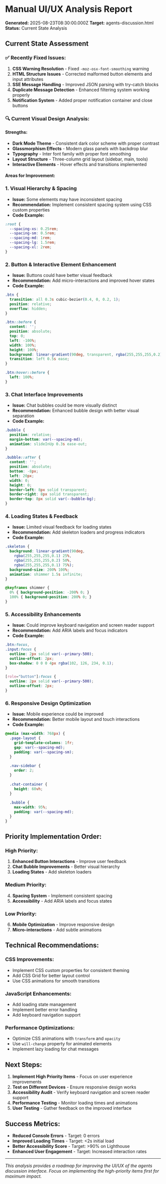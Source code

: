 # Manual UI/UX Analysis Report

**Generated:** 2025-08-23T08:30:00.000Z
**Target:** agents-discussion.html
**Status:** Current State Analysis

## Current State Assessment

### ✅ **Recently Fixed Issues:**
1. **CSS Warning Resolution** - Fixed `-moz-osx-font-smoothing` warning
2. **HTML Structure Issues** - Corrected malformed button elements and input attributes
3. **SSE Message Handling** - Improved JSON parsing with try-catch blocks
4. **Duplicate Message Detection** - Enhanced filtering system working properly
5. **Notification System** - Added proper notification container and close buttons

### 🔍 **Current Visual Design Analysis:**

#### **Strengths:**
- **Dark Mode Theme** - Consistent dark color scheme with proper contrast
- **Glassmorphism Effects** - Modern glass panels with backdrop blur
- **Typography** - Inter font family with proper font smoothing
- **Layout Structure** - Three-column grid layout (sidebar, main, tools)
- **Interactive Elements** - Hover effects and transitions implemented

#### **Areas for Improvement:**

### 1. **Visual Hierarchy & Spacing**
- **Issue:** Some elements may have inconsistent spacing
- **Recommendation:** Implement consistent spacing system using CSS custom properties
- **Code Example:**
```css
:root {
  --spacing-xs: 0.25rem;
  --spacing-sm: 0.5rem;
  --spacing-md: 1rem;
  --spacing-lg: 1.5rem;
  --spacing-xl: 2rem;
}
```

### 2. **Button & Interactive Element Enhancement**
- **Issue:** Buttons could have better visual feedback
- **Recommendation:** Add micro-interactions and improved hover states
- **Code Example:**
```css
.btn {
  transition: all 0.3s cubic-bezier(0.4, 0, 0.2, 1);
  position: relative;
  overflow: hidden;
}

.btn::before {
  content: '';
  position: absolute;
  top: 0;
  left: -100%;
  width: 100%;
  height: 100%;
  background: linear-gradient(90deg, transparent, rgba(255,255,255,0.2), transparent);
  transition: left 0.5s ease;
}

.btn:hover::before {
  left: 100%;
}
```

### 3. **Chat Interface Improvements**
- **Issue:** Chat bubbles could be more visually distinct
- **Recommendation:** Enhanced bubble design with better visual separation
- **Code Example:**
```css
.bubble {
  position: relative;
  margin-bottom: var(--spacing-md);
  animation: slideInUp 0.3s ease-out;
}

.bubble::after {
  content: '';
  position: absolute;
  bottom: -8px;
  left: 20px;
  width: 0;
  height: 0;
  border-left: 8px solid transparent;
  border-right: 8px solid transparent;
  border-top: 8px solid var(--bubble-bg);
}
```

### 4. **Loading States & Feedback**
- **Issue:** Limited visual feedback for loading states
- **Recommendation:** Add skeleton loaders and progress indicators
- **Code Example:**
```css
.skeleton {
  background: linear-gradient(90deg, 
    rgba(255,255,255,0.1) 25%, 
    rgba(255,255,255,0.2) 50%, 
    rgba(255,255,255,0.1) 75%);
  background-size: 200% 100%;
  animation: shimmer 1.5s infinite;
}

@keyframes shimmer {
  0% { background-position: -200% 0; }
  100% { background-position: 200% 0; }
}
```

### 5. **Accessibility Enhancements**
- **Issue:** Could improve keyboard navigation and screen reader support
- **Recommendation:** Add ARIA labels and focus indicators
- **Code Example:**
```css
.btn:focus,
.input:focus {
  outline: 2px solid var(--primary-500);
  outline-offset: 2px;
  box-shadow: 0 0 0 4px rgba(102, 126, 234, 0.1);
}

[role="button"]:focus {
  outline: 2px solid var(--primary-500);
  outline-offset: 2px;
}
```

### 6. **Responsive Design Optimization**
- **Issue:** Mobile experience could be improved
- **Recommendation:** Better mobile layout and touch interactions
- **Code Example:**
```css
@media (max-width: 768px) {
  .page-layout {
    grid-template-columns: 1fr;
    gap: var(--spacing-md);
    padding: var(--spacing-sm);
  }
  
  .nav-sidebar {
    order: 2;
  }
  
  .chat-container {
    height: 60vh;
  }
  
  .bubble {
    max-width: 95%;
    padding: var(--spacing-md);
  }
}
```

## **Priority Implementation Order:**

### **High Priority:**
1. **Enhanced Button Interactions** - Improve user feedback
2. **Chat Bubble Improvements** - Better visual hierarchy
3. **Loading States** - Add skeleton loaders

### **Medium Priority:**
4. **Spacing System** - Implement consistent spacing
5. **Accessibility** - Add ARIA labels and focus states

### **Low Priority:**
6. **Mobile Optimization** - Improve responsive design
7. **Micro-interactions** - Add subtle animations

## **Technical Recommendations:**

### **CSS Improvements:**
- Implement CSS custom properties for consistent theming
- Add CSS Grid for better layout control
- Use CSS animations for smooth transitions

### **JavaScript Enhancements:**
- Add loading state management
- Implement better error handling
- Add keyboard navigation support

### **Performance Optimizations:**
- Optimize CSS animations with `transform` and `opacity`
- Use `will-change` property for animated elements
- Implement lazy loading for chat messages

## **Next Steps:**

1. **Implement High Priority Items** - Focus on user experience improvements
2. **Test on Different Devices** - Ensure responsive design works
3. **Accessibility Audit** - Verify keyboard navigation and screen reader support
4. **Performance Testing** - Monitor loading times and animations
5. **User Testing** - Gather feedback on the improved interface

## **Success Metrics:**

- **Reduced Console Errors** - Target: 0 errors
- **Improved Loading Times** - Target: <2s initial load
- **Better Accessibility Score** - Target: >90% on Lighthouse
- **Enhanced User Engagement** - Target: Increased interaction rates

---

*This analysis provides a roadmap for improving the UI/UX of the agents discussion interface. Focus on implementing the high-priority items first for maximum impact.*
